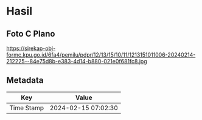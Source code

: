 # Hasil

## Foto C Plano

https://sirekap-obj-formc.kpu.go.id/6fa4/pemilu/pdpr/12/13/15/10/11/1213151011006-20240214-212225--84e75d8b-e383-4d14-b880-021e0f681fc8.jpg


## Metadata

| Key        | Value               |
| ---------- | ------------------- |
| Time Stamp | 2024-02-15 07:02:30 |




